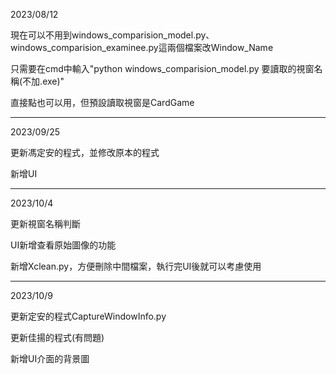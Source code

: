 2023/08/12

現在可以不用到windows_comparision_model.py、windows_comparision_examinee.py這兩個檔案改Window_Name

只需要在cmd中輸入"python windows_comparision_model.py 要讀取的視窗名稱(不加.exe)"

直接點也可以用，但預設讀取視窗是CardGame

-------------------------------

2023/09/25

更新馮定安的程式，並修改原本的程式

新增UI

-------------------------------

2023/10/4

更新視窗名稱判斷

UI新增查看原始圖像的功能

新增Xclean.py，方便刪除中間檔案，執行完UI後就可以考慮使用

-------------------------------

2023/10/9

更新定安的程式CaptureWindowInfo.py

更新佳揚的程式(有問題)

新增UI介面的背景圖
